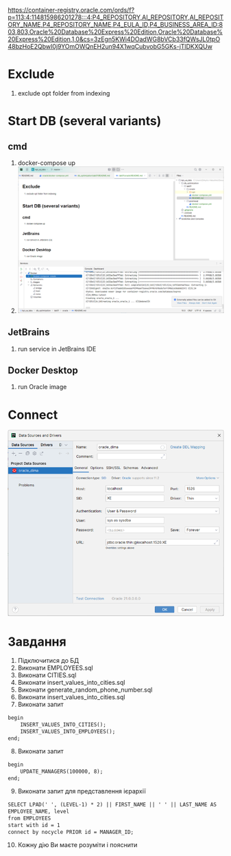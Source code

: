 https://container-registry.oracle.com/ords/f?p=113:4:114815986201278:::4:P4_REPOSITORY,AI_REPOSITORY,AI_REPOSITORY_NAME,P4_REPOSITORY_NAME,P4_EULA_ID,P4_BUSINESS_AREA_ID:803,803,Oracle%20Database%20Express%20Edition,Oracle%20Database%20Express%20Edition,1,0&cs=3zEgn5KWi4DOadWG8bVCb33fQWsJL0tpO48bzHoE2QbwI0j9YOmOWQnEH2un94X1wqCubvobG5GKs-jTlDKXQUw


# Exclude 
1. exclude opt folder from indexing

# Start DB (several variants)
## cmd
1. docker-compose up
2. ![img.png](jet_brains_result.png)
## JetBrains
1. run service in JetBrains IDE
## Docker Desktop
1. run Oracle image 

# Connect
![img.png](connection.png)


#  Завдання
1. Підключитися до БД
2. Виконати EMPLOYEES.sql
3. Виконати CITIES.sql
4. Виконати insert_values_into_cities.sql
5. Виконати generate_random_phone_number.sql
6. Виконати insert_values_into_cities.sql
7. Виконати запит 
```
begin
    INSERT_VALUES_INTO_CITIES();
    INSERT_VALUES_INTO_EMPLOYEES();
end;
```
8. Виконати запит
```
begin
    UPDATE_MANAGERS(100000, 8);
end;
```
9. Виконати запит для представлення ієрархії
```
SELECT LPAD(' ', (LEVEL-1) * 2) || FIRST_NAME || ' ' || LAST_NAME AS EMPLOYEE_NAME, level
from EMPLOYEES
start with id = 1
connect by nocycle PRIOR id = MANAGER_ID;
```
10. Кожну дію Ви маєте розуміти і пояснити